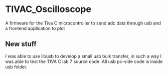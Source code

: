 # TIVAC_Oscilloscope
A firmware for the Tiva C microcontroller to send adc data through usb and a frontend application to plot


## New stuff

I was able to use libusb to develop a small usb bulk transfer, in such a way I was able to test the TIVA C lab 7 source code. All usb pc-side code is inside usb folder.
